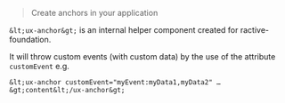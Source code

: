 > Create anchors in your application

`&lt;ux-anchor&gt;` is an internal helper component created for ractive-foundation.

It will throw custom events (with custom data) by the use of the attribute `customEvent` e.g.

`&lt;ux-anchor customEvent="myEvent:myData1,myData2" … &gt;content&lt;/ux-anchor&gt;`
